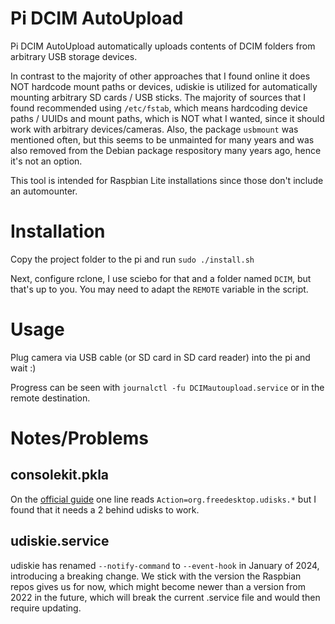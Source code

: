 # Pi DCIM AutoUpload
Pi DCIM AutoUpload automatically uploads contents of DCIM folders from arbitrary USB storage devices.

In contrast to the majority of other approaches that I found online it does NOT hardcode mount paths or devices, udiskie is utilized for automatically mounting arbitrary SD cards / USB sticks.
The majority of sources that I found recommended using `/etc/fstab`, which means hardcoding device paths / UUIDs and mount paths, which is NOT what I wanted, since it should work with arbitrary devices/cameras.
Also, the package `usbmount` was mentioned often, but this seems to be unmainted for many years and was also removed from the Debian package respository many years ago, hence it's not an option.

This tool is intended for Raspbian Lite installations since those don't include an automounter.

# Installation
Copy the project folder to the pi and run `sudo ./install.sh`

Next, configure rclone, I use sciebo for that and a folder named `DCIM`, but that's up to you.
You may need to adapt the `REMOTE` variable in the script.

# Usage
Plug camera via USB cable (or SD card in SD card reader) into the pi and wait :)

Progress can be seen with `journalctl -fu DCIMautoupload.service` or in the remote destination.

# Notes/Problems

## consolekit.pkla
On the [official guide](https://github.com/coldfix/udiskie/wiki/Ubuntu-Debian-installation-guide) one line reads `Action=org.freedesktop.udisks.*` but I found that it needs a 2 behind udisks to work.

## udiskie.service
udiskie has renamed `--notify-command` to `--event-hook` in January of 2024, introducing a breaking change.
We stick with the version the Raspbian repos gives us for now, which might become newer than a version from 2022 in the future, which will break the current .service file and would then require updating.
